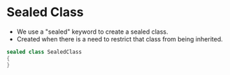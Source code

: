 # Sealed Class
- We use a "sealed" keyword to create a sealed class. 
- Created when there is a need to restrict that class from being inherited.
```c#
sealed class SealedClass    
{       
}
```